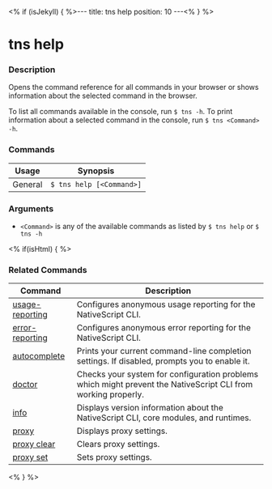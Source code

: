 <% if (isJekyll) { %>---
title: tns help
position: 10
---<% } %>

# tns help

### Description

Opens the command reference for all commands in your browser or shows information about the selected command in the browser.

To list all commands available in the console, run `$ tns -h`.
To print information about a selected command in the console, run `$ tns <Command> -h`.

### Commands

Usage | Synopsis
------|-------
General | `$ tns help [<Command>]`

### Arguments

* `<Command>` is any of the available commands as listed by `$ tns help` or `$ tns -h`

<% if(isHtml) { %>

### Related Commands

Command | Description
----------|----------
[usage-reporting](usage-reporting.html) | Configures anonymous usage reporting for the NativeScript CLI.
[error-reporting](error-reporting.html) | Configures anonymous error reporting for the NativeScript CLI.
[autocomplete](autocomplete.html) | Prints your current command-line completion settings. If disabled, prompts you to enable it.
[doctor](doctor.html) | Checks your system for configuration problems which might prevent the NativeScript CLI from working properly.
[info](info.html) | Displays version information about the NativeScript CLI, core modules, and runtimes.
[proxy](proxy.html) | Displays proxy settings.
[proxy clear](proxy-clear.html) | Clears proxy settings.
[proxy set](proxy-set.html) | Sets proxy settings.
<% } %>
